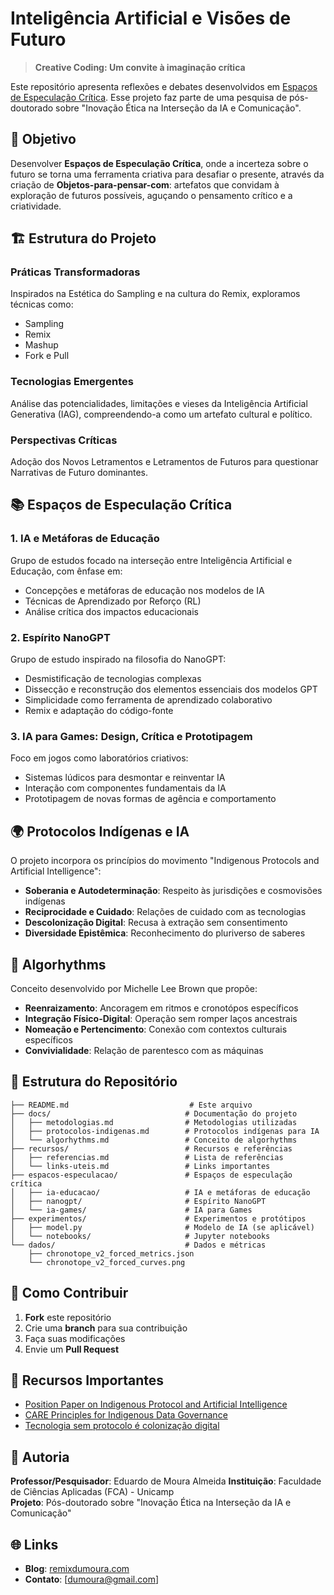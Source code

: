 # Inteligência Artificial e Visões de Futuro

> **Creative Coding: Um convite à imaginação crítica**

Este repositório apresenta reflexões e debates desenvolvidos em [Espaços de Especulação Crítica](https://remixdumoura.com/2025/09/22/inteligencia-artificial-e-visoes-de-futuro/). Esse projeto faz parte de uma pesquisa de pós-doutorado sobre "Inovação Ética na Interseção da IA e Comunicação".

## 🎯 Objetivo

Desenvolver **Espaços de Especulação Crítica**, onde a incerteza sobre o futuro se torna uma ferramenta criativa para desafiar o presente, através da criação de **Objetos-para-pensar-com**: artefatos que convidam à exploração de futuros possíveis, aguçando o pensamento crítico e a criatividade.

## 🏗️ Estrutura do Projeto

### Práticas Transformadoras
Inspirados na Estética do Sampling e na cultura do Remix, exploramos técnicas como:
- Sampling
- Remix
- Mashup
- Fork e Pull

### Tecnologias Emergentes
Análise das potencialidades, limitações e vieses da Inteligência Artificial Generativa (IAG), compreendendo-a como um artefato cultural e político.

### Perspectivas Críticas
Adoção dos Novos Letramentos e Letramentos de Futuros para questionar Narrativas de Futuro dominantes.

## 📚 Espaços de Especulação Crítica

### 1. IA e Metáforas de Educação
Grupo de estudos focado na interseção entre Inteligência Artificial e Educação, com ênfase em:
- Concepções e metáforas de educação nos modelos de IA
- Técnicas de Aprendizado por Reforço (RL)
- Análise crítica dos impactos educacionais

### 2. Espírito NanoGPT
Grupo de estudo inspirado na filosofia do NanoGPT:
- Desmistificação de tecnologias complexas
- Dissecção e reconstrução dos elementos essenciais dos modelos GPT
- Simplicidade como ferramenta de aprendizado colaborativo
- Remix e adaptação do código-fonte

### 3. IA para Games: Design, Crítica e Prototipagem
Foco em jogos como laboratórios criativos:
- Sistemas lúdicos para desmontar e reinventar IA
- Interação com componentes fundamentais da IA
- Prototipagem de novas formas de agência e comportamento

## 🌍 Protocolos Indígenas e IA

O projeto incorpora os princípios do movimento "Indigenous Protocols and Artificial Intelligence":

- **Soberania e Autodeterminação**: Respeito às jurisdições e cosmovisões indígenas
- **Reciprocidade e Cuidado**: Relações de cuidado com as tecnologias
- **Descolonização Digital**: Recusa à extração sem consentimento
- **Diversidade Epistêmica**: Reconhecimento do pluriverso de saberes

## 🔬 Algorhythms

Conceito desenvolvido por Michelle Lee Brown que propõe:
- **Reenraizamento**: Ancoragem em ritmos e cronotópos específicos
- **Integração Físico-Digital**: Operação sem romper laços ancestrais
- **Nomeação e Pertencimento**: Conexão com contextos culturais específicos
- **Convivialidade**: Relação de parentesco com as máquinas

## 📁 Estrutura do Repositório

```
├── README.md                           # Este arquivo
├── docs/                              # Documentação do projeto
│   ├── metodologias.md                # Metodologias utilizadas
│   ├── protocolos-indigenas.md        # Protocolos indígenas para IA
│   └── algorhythms.md                 # Conceito de algorhythms
├── recursos/                          # Recursos e referências
│   ├── referencias.md                 # Lista de referências
│   └── links-uteis.md                 # Links importantes
├── espacos-especulacao/               # Espaços de especulação crítica
│   ├── ia-educacao/                   # IA e metáforas de educação
│   ├── nanogpt/                       # Espírito NanoGPT
│   └── ia-games/                      # IA para Games
├── experimentos/                      # Experimentos e protótipos
│   ├── model.py                       # Modelo de IA (se aplicável)
│   └── notebooks/                     # Jupyter notebooks
└── dados/                             # Dados e métricas
    ├── chronotope_v2_forced_metrics.json
    └── chronotope_v2_forced_curves.png
```

## 🚀 Como Contribuir

1. **Fork** este repositório
2. Crie uma **branch** para sua contribuição
3. Faça suas modificações
4. Envie um **Pull Request**

## 📖 Recursos Importantes

- [Position Paper on Indigenous Protocol and Artificial Intelligence](https://www.indigenous-ai.net/position-paper/)
- [CARE Principles for Indigenous Data Governance](https://www.gida-global.org/care)
- [Tecnologia sem protocolo é colonização digital](https://radioyande.com/tecnologia-sem-protocolo-e-colonizacao-digital-o-caso-do-duolingo-indigena-como-exemplo-de-risco-aos-povos-originarios/)

## 👥 Autoria

**Professor/Pesquisador**: Eduardo de Moura Almeida
**Instituição**: Faculdade de Ciências Aplicadas (FCA) - Unicamp  
**Projeto**: Pós-doutorado sobre "Inovação Ética na Interseção da IA e Comunicação"


## 🌐 Links

- **Blog**: [remixdumoura.com](https://remixdumoura.com)
- **Contato**: [dumoura@gmail.com]
